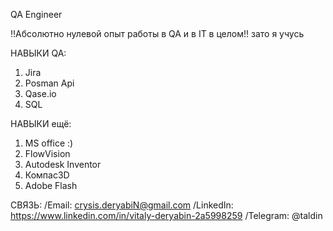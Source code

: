 QA Engineer

!!Абсолютно нулевой опыт работы в QA и в IT в целом!!
зато я учусь


НАВЫКИ QA:
1. Jira
2. Posman Api
3. Qase.io
4. SQL

НАВЫКИ ещё:
1. MS office :)
2. FlowVision
3. Autodesk Inventor
4. Компас3D
5. Adobe Flash


СВЯЗЬ:
/Email: crysis.deryabiN@gmail.com
/LinkedIn: https://www.linkedin.com/in/vitaly-deryabin-2a5998259
/Telegram: @taldin
